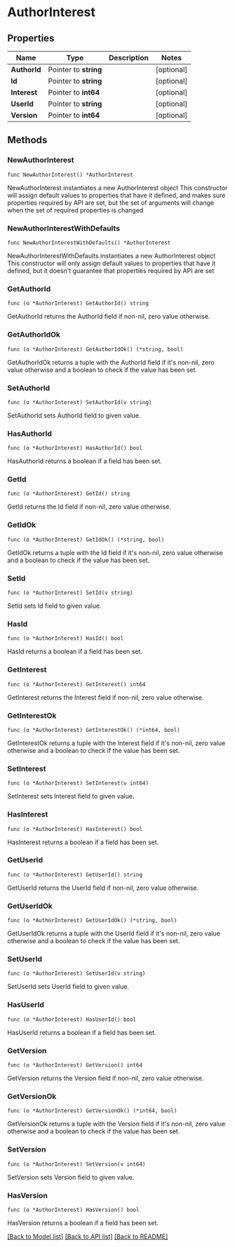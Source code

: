# AuthorInterest

## Properties

Name | Type | Description | Notes
------------ | ------------- | ------------- | -------------
**AuthorId** | Pointer to **string** |  | [optional] 
**Id** | Pointer to **string** |  | [optional] 
**Interest** | Pointer to **int64** |  | [optional] 
**UserId** | Pointer to **string** |  | [optional] 
**Version** | Pointer to **int64** |  | [optional] 

## Methods

### NewAuthorInterest

`func NewAuthorInterest() *AuthorInterest`

NewAuthorInterest instantiates a new AuthorInterest object
This constructor will assign default values to properties that have it defined,
and makes sure properties required by API are set, but the set of arguments
will change when the set of required properties is changed

### NewAuthorInterestWithDefaults

`func NewAuthorInterestWithDefaults() *AuthorInterest`

NewAuthorInterestWithDefaults instantiates a new AuthorInterest object
This constructor will only assign default values to properties that have it defined,
but it doesn't guarantee that properties required by API are set

### GetAuthorId

`func (o *AuthorInterest) GetAuthorId() string`

GetAuthorId returns the AuthorId field if non-nil, zero value otherwise.

### GetAuthorIdOk

`func (o *AuthorInterest) GetAuthorIdOk() (*string, bool)`

GetAuthorIdOk returns a tuple with the AuthorId field if it's non-nil, zero value otherwise
and a boolean to check if the value has been set.

### SetAuthorId

`func (o *AuthorInterest) SetAuthorId(v string)`

SetAuthorId sets AuthorId field to given value.

### HasAuthorId

`func (o *AuthorInterest) HasAuthorId() bool`

HasAuthorId returns a boolean if a field has been set.

### GetId

`func (o *AuthorInterest) GetId() string`

GetId returns the Id field if non-nil, zero value otherwise.

### GetIdOk

`func (o *AuthorInterest) GetIdOk() (*string, bool)`

GetIdOk returns a tuple with the Id field if it's non-nil, zero value otherwise
and a boolean to check if the value has been set.

### SetId

`func (o *AuthorInterest) SetId(v string)`

SetId sets Id field to given value.

### HasId

`func (o *AuthorInterest) HasId() bool`

HasId returns a boolean if a field has been set.

### GetInterest

`func (o *AuthorInterest) GetInterest() int64`

GetInterest returns the Interest field if non-nil, zero value otherwise.

### GetInterestOk

`func (o *AuthorInterest) GetInterestOk() (*int64, bool)`

GetInterestOk returns a tuple with the Interest field if it's non-nil, zero value otherwise
and a boolean to check if the value has been set.

### SetInterest

`func (o *AuthorInterest) SetInterest(v int64)`

SetInterest sets Interest field to given value.

### HasInterest

`func (o *AuthorInterest) HasInterest() bool`

HasInterest returns a boolean if a field has been set.

### GetUserId

`func (o *AuthorInterest) GetUserId() string`

GetUserId returns the UserId field if non-nil, zero value otherwise.

### GetUserIdOk

`func (o *AuthorInterest) GetUserIdOk() (*string, bool)`

GetUserIdOk returns a tuple with the UserId field if it's non-nil, zero value otherwise
and a boolean to check if the value has been set.

### SetUserId

`func (o *AuthorInterest) SetUserId(v string)`

SetUserId sets UserId field to given value.

### HasUserId

`func (o *AuthorInterest) HasUserId() bool`

HasUserId returns a boolean if a field has been set.

### GetVersion

`func (o *AuthorInterest) GetVersion() int64`

GetVersion returns the Version field if non-nil, zero value otherwise.

### GetVersionOk

`func (o *AuthorInterest) GetVersionOk() (*int64, bool)`

GetVersionOk returns a tuple with the Version field if it's non-nil, zero value otherwise
and a boolean to check if the value has been set.

### SetVersion

`func (o *AuthorInterest) SetVersion(v int64)`

SetVersion sets Version field to given value.

### HasVersion

`func (o *AuthorInterest) HasVersion() bool`

HasVersion returns a boolean if a field has been set.


[[Back to Model list]](../README.md#documentation-for-models) [[Back to API list]](../README.md#documentation-for-api-endpoints) [[Back to README]](../README.md)


